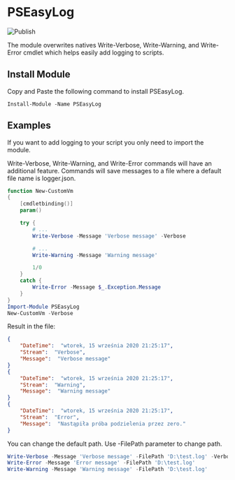 # PSEasyLog

![Publish](https://github.com/MateuszNad/PSEasyLog/workflows/Publish%20PowerShell%20module/badge.svg)

The module overwrites natives Write-Verbose, Write-Warning, and Write-Error cmdlet which helps easily add logging to scripts.

## Install Module

Copy and Paste the following command to install PSEasyLog.

```
Install-Module -Name PSEasyLog
```

## Examples

If you want to add logging to your script you only need to import the module.

Write-Verbose, Write-Warning, and Write-Error commands will have an additional feature.  Commands will save messages to a file where a default file name is logger.json.

```powershell
function New-CustomVm
{
    [cmdletbinding()]
    param()

    try {
        # ...
        Write-Verbose -Message 'Verbose message' -Verbose

        # ...
        Write-Warning -Message 'Warning message'

        1/0
    }
    catch {
        Write-Error -Message $_.Exception.Message
    }
}
Import-Module PSEasyLog
New-CustomVm -Verbose
```
Result in the file:

```json
{
    "DateTime":  "wtorek, 15 września 2020 21:25:17",
    "Stream":  "Verbose",
    "Message":  "Verbose message"
}
{
    "DateTime":  "wtorek, 15 września 2020 21:25:17",
    "Stream":  "Warning",
    "Message":  "Warning message"
}
{
    "DateTime":  "wtorek, 15 września 2020 21:25:17",
    "Stream":  "Error",
    "Message":  "Nastąpiła próba podzielenia przez zero."
}
```

You can change the default path. Use -FilePath parameter to change path.

```powershell
Write-Verbose -Message 'Verbose message' -FilePath 'D:\test.log' -Verbose
Write-Error -Message 'Error message' -FilePath 'D:\test.log'
Write-Warning -Message 'Warning message' -FilePath 'D:\test.log'
```
